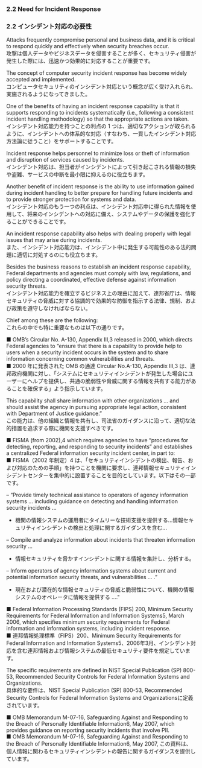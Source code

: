 ### 2.2 Need for Incident Response
### 2.2 インシデント対応の必要性

Attacks frequently compromise personal and business data, and it is critical to respond quickly and effectively when security breaches occur.  
攻撃は個人データやビジネスデータを侵害することが多く、セキュリティ侵害が発生した際には、迅速かつ効果的に対応することが重要です。  

The concept of computer security incident response has become widely accepted and implemented.  
コンピュータセキュリティのインシデント対応という概念が広く受け入れられ、実施されるようになってきました。  

One of the benefits of having an incident response capability is that it supports responding to incidents systematically (i.e., following a consistent incident handling methodology) so that the appropriate actions are taken.  
インシデント対応能力を持つことの利点の 1 つは、適切なアクションが取られるように、インシデントへの体系的な対応（すなわち、一貫したインシデント対応方法論に従うこと）をサポートすることです。  

Incident response helps personnel to minimize loss or theft of information and disruption of services caused by incidents.  
インシデント対応は、担当者がインシデントによって引き起こされる情報の損失や盗難、サービスの中断を最小限に抑えるのに役立ちます。  

Another benefit of incident response is the ability to use information gained during incident handling to better prepare for handling future incidents and to provide stronger protection for systems and data.  
インシデント対応のもう一つの利点は、インシデント対応中に得られた情報を使用して、将来のインシデントへの対応に備え、システムやデータの保護を強化することができることです。  

An incident response capability also helps with dealing properly with legal issues that may arise during incidents.  
また、インシデント対応能力は、インシデント中に発生する可能性のある法的問題に適切に対処するのにも役立ちます。  

Besides the business reasons to establish an incident response capability, Federal departments and agencies must comply with law, regulations, and policy directing a coordinated, effective defense against information security threats.  
インシデント対応能力を確立するビジネス上の理由に加えて、連邦省庁は、情報セキュリティの脅威に対する協調的で効果的な防御を指示する法律、規制、および政策を遵守しなければならない。  

Chief among these are the following:  
これらの中でも特に重要なものは以下の通りです。  

■ OMB’s Circular No. A-130, Appendix III,3 released in 2000, which directs Federal agencies to “ensure that there is a capability to provide help to users when a security incident occurs in the system and to share information concerning common vulnerabilities and threats.  
■ 2000 年に発表された OMB の通達 Circular No.A-130, Appendix III,3 は、連邦政府機関に対し、「システムにセキュリティインシデントが発生した場合にユーザーにヘルプを提供し、共通の脆弱性や脅威に関する情報を共有する能力があることを確保する」よう指示しています。  

This capability shall share information with other organizations … and should assist the agency in pursuing appropriate legal action, consistent with Department of Justice guidance.”  
この能力は、他の組織と情報を共有し、司法省のガイダンスに沿って、適切な法的措置を追求する際に機関を支援すべきです。  

■ FISMA (from 2002),4 which requires agencies to have “procedures for detecting, reporting, and responding to security incidents” and establishes a centralized Federal information security incident center, in part to:  
■ FISMA（2002 年制定）4 は、「セキュリティインシデントの検出、報告、および対応のための手順」を持つことを機関に要求し、連邦情報セキュリティインシデントセンターを集中的に設置することを目的としています。以下はその一部です。    

– “Provide timely technical assistance to operators of agency information systems … including guidance on detecting and handling information security incidents …  
- 機関の情報システムの運用者にタイムリーな技術支援を提供する...情報セキュリティインシデントの検出と処理に関するガイダンスを含む...  

– Compile and analyze information about incidents that threaten information security …  
- 情報セキュリティを脅かすインシデントに関する情報を集計し、分析する。  

– Inform operators of agency information systems about current and potential information security threats, and vulnerabilities … .”  
- 現在および潜在的な情報セキュリティの脅威と脆弱性について、機関の情報システムのオペレータに情報を提供する ...."  

■ Federal Information Processing Standards (FIPS) 200, Minimum Security Requirements for Federal Information and Information Systems5, March 2006, which specifies minimum security requirements for Federal information and information systems, including incident response.  
■ 連邦情報処理標準（FIPS）200、Minimum Security Requirements for Federal Information and Information Systems5、2006年3月、インシデント対応を含む連邦情報および情報システムの最低セキュリティ要件を規定しています。  

The specific requirements are defined in NIST Special Publication (SP) 800-53, Recommended Security Controls for Federal Information Systems and Organizations.  
具体的な要件は、NIST Special Publication (SP) 800-53, Recommended Security Controls for Federal Information Systems and Organizationsに定義されています。  

■ OMB Memorandum M-07-16, Safeguarding Against and Responding to the Breach of Personally Identifiable Information6, May 2007, which provides guidance on reporting security incidents that involve PII.  
■ OMB Memorandum M-07-16, Safeguarding Against and Responding to the Breach of Personally Identifiable Information6, May 2007, この資料は、個人情報に関わるセキュリティインシデントの報告に関するガイダンスを提供しています。  

